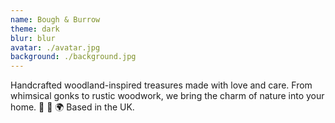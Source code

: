 ```yaml
---
name: Bough & Burrow
theme: dark
blur: blur
avatar: ./avatar.jpg
background: ./background.jpg
---
```

Handcrafted woodland-inspired treasures made with love and care. From whimsical gonks to rustic woodwork, we bring the charm of nature into your home. 🌿 🌳 🌍
Based in the UK.
